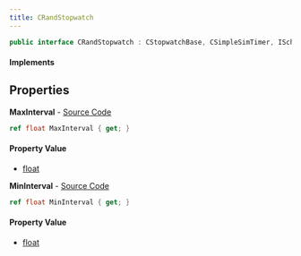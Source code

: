 ```yaml
---
title: CRandStopwatch
---
```


```csharp
public interface CRandStopwatch : CStopwatchBase, CSimpleSimTimer, ISchemaClass<CSimpleSimTimer>, ISchemaClass<CStopwatchBase>, ISchemaClass<CRandStopwatch>, ISchemaField, ISchemaClass, INativeHandle
```

#### Implements

## Properties

**MaxInterval** - [Source Code](https://github.com/swiftly-solution/swiftlys2/blob/main/managed/src/SwiftlyS2.Generated/Schemas/Interfaces/CRandStopwatch.cs#L18)

```csharp
ref float MaxInterval { get; }
```

#### Property Value

- [float](https://learn.microsoft.com/dotnet/api/system.single)

**MinInterval** - [Source Code](https://github.com/swiftly-solution/swiftlys2/blob/main/managed/src/SwiftlyS2.Generated/Schemas/Interfaces/CRandStopwatch.cs#L16)

```csharp
ref float MinInterval { get; }
```

#### Property Value

- [float](https://learn.microsoft.com/dotnet/api/system.single)

